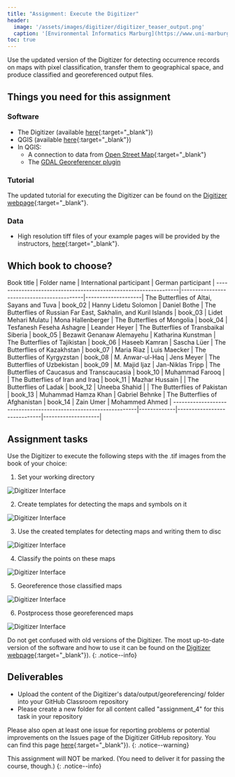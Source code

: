 ```yaml
---
title: "Assignment: Execute the Digitizer"
header:
  image: '/assets/images/digitizer/digitizer_teaser_output.png'
  caption: '[Environmental Informatics Marburg](https://www.uni-marburg.de/en/fb19/disciplines/physisch/environmentalinformatics){:target="_blank"}'
toc: true
---
```


Use the updated version of the Digitizer for detecting occurrence records on maps with pixel classification, transfer them to geographical space, and produce classified and georeferenced output files. 


## Things you need for this assignment

### Software

- The Digitizer (available [here](https://environmentalinformatics-marburg.github.io/distribution_digitizer_webpage/){:target="_blank"})
- QGIS (available [here](https://www.qgis.org/en/site/){:target="_blank"})
- In QGIS:
  - A connection to data from [Open Street Map](https://www.openstreetmap.org/){:target="_blank"}
  - The [GDAL Georeferencer plugin](https://docs.qgis.org/3.16/en/docs/user_manual/working_with_raster/georeferencer.html)
  

### Tutorial

The updated tutorial for executing the Digitizer can be found on the [Digitizer webpage](https://environmentalinformatics-marburg.github.io/distribution_digitizer_webpage/tutorial.html){:target="_blank"}.


### Data

- High resolution tiff files of your example pages will be provided by the instructors, [here](http://85.214.102.111/data/books_examples/){:target="_blank"}.




## Which book to choose?


Book title                                                       | Folder name | International participant   | German participant |
-----------------------------------------------------------------|-------------------------------------------|--------------------|
The Butterflies of Altai, Sayans and Tuva 			 | book_02     | Hanny Lidetu Solomon        | Daniel Bothe       |
The Butterflies of Russian Far East, Sakhalin, and Kuril Islands | book_03     | Lidet Mehari Mulatu         | Mona Hallenberger  |
The Butterflies of Mongolia 					 | book_04     | Tesfanesh Feseha Ashagre    | Leander Heyer      |
The Butterflies of Transbaikal Siberia 				 | book_05     | Bezawit Genanaw Alemayehu   | Katharina Kunstman |
The Butterflies of Tajikistan 					 | book_06     | Haseeb Kamran               | Sascha Lüer        |
The Butterflies of Kazakhstan 					 | book_07     | Maria Riaz                  | Luis Maecker       |
The Butterflies of Kyrgyzstan 					 | book_08     | M. Anwar-ul-Haq             | Jens Meyer         |
The Butterflies of Uzbekistan 					 | book_09     | M. Majid Ijaz               | Jan-Niklas Tripp   |
The Butterflies of Caucasus and Transcaucasia 			 | book_10     | Muhammad Farooq             |                    |
The Butterflies of Iran and Iraq 				 | book_11     | Mazhar Hussain              |                    |
The Butterflies of Ladak 					 | book_12     | Uneeba Shahid               |                    |
The Butterflies of Pakistan 					 | book_13     | Muhammad Hamza Khan         | Gabriel Behnke     |
The Butterflies of Afghanistan 					 | book_14     | Zain Umer                   | Mohammed Ahmed     |
-----------------------------------------------------------------|-------------|-----------------------------|--------------------|






## Assignment tasks

Use the Digitizer to execute the following steps with the .tif images from the book of your choice:

1) Set your working directory

![Digitizer Interface]({{site.baseurl}}/assets/images/shiny/steps/1_working_directory.png)

2) Create templates for detecting the maps and symbols on it

![Digitizer Interface]({{site.baseurl}}/assets/images/shiny/steps/2_templates.png)

3) Use the created templates for detecting maps and writing them to disc

![Digitizer Interface]({{site.baseurl}}/assets/images/shiny/steps/3_detect_maps.png)

4) Classify the points on these maps

![Digitizer Interface]({{site.baseurl}}/assets/images/shiny/steps/4_classify_points.png)

5) Georeference those classified maps

![Digitizer Interface]({{site.baseurl}}/assets/images/shiny/steps/5_georeferencing.png)

6) Postprocess those georeferenced maps

![Digitizer Interface]({{site.baseurl}}/assets/images/shiny/steps/6_postprocessing.png)




Do not get confused with old versions of the Digitizer. 
The most up-to-date version of the software and how to use it can be found on the [Digitizer webpage](https://environmentalinformatics-marburg.github.io/distribution_digitizer_webpage/){:target="_blank"}).
{: .notice--info}




## Deliverables

* Upload the content of the Digitizer's data/output/georeferencing/ folder into your GitHub Classroom repository
* Please create a new folder for all content called "assignment_4" for this task in your repository


Please also open at least one issue for reporting problems or potential improvements on the Issues page of the Digitizer GitHub repository.
You can find this page [here](https://github.com/environmentalinformatics-marburg/distribution_digitizer_students/issues){:target="_blank"}).
{: .notice--warning}





This assignment will NOT be marked.
(You need to deliver it for passing the course, though.)
{: .notice--info}








<!--


### Other
  
Book title 									                     | Original name        | Folder name |   Participant             |
-----------------------------------------------------------------|----------------------|-----------------------------------------|
The Butterflies of Turkmenistan 				                 | 2020_suprascan_00030 | book_01     | Mohammed Ahmed            |
The Butterflies of Altai, Sayans and Tuva 			             | 2020_suprascan_00031 | book_02     | Hanny Lidetu Solomon      |
The Butterflies of Russian Far East, Sakhalin, and Kuril Islands | 2020_suprascan_00032 | book_03     | Lidet Mehari Mulatu       |
The Butterflies of Mongolia 						             | 2020_suprascan_00033 | book_04     | Tesfanesh Feseha Ashagre  |
The Butterflies of Transbaikal Siberia 				             | 2020_suprascan_00034 | book_05     | Bezawit Genanaw Alemayehu |
The Butterflies of Tajikistan 						             | 2020_suprascan_00036 | book_06     | Haseeb Kamran             |
The Butterflies of Kazakhstan 					                 | 2020_suprascan_00038 | book_07     | Maria Riaz                |
The Butterflies of Kyrgyzstan 						             | 2020_suprascan_00042 | book_08     | M. Anwar-ul-Haq           |
The Butterflies of Uzbekistan 					                 | 2020_suprascan_00043 | book_09     | M. Majid Ijaz             |
The Butterflies of Caucasus and Transcaucasia 				     | 2020_suprascan_00044 | book_10     | Muhammad Farooq           |
The Butterflies of Iran and Iraq 					             | 2020_suprascan_00045 | book_11     | Mazhar Hussain            |
The Butterflies of Ladak 						                 | 2020_suprascan_00047 | book_12     | Uneeba Shahid             |
The Butterflies of Pakistan 						             | 2020_suprascan_00049 | book_13     | Muhammad Hamza Khan       |
The Butterflies of Afghanistan 					                 | 2020_suprascan_00050 | book_14     | Zain Umer                 |
-----------------------------------------------------------------|----------------------|-------------|---------------------------|

-->

